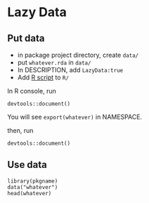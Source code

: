 # Lazy Data

## Put data
* in package project directory, create `data/`
* put `whatever.rda` in `data/`
* In DESCRIPTION, add `LazyData:true`
* Add [R script](whatever.R) to `R/`

In R console, run

```
devtools::document()
```
You will see `export(whatever)` in NAMESPACE.

then, run 
```
devtools::document()
```

## Use data

```
library(pkgname)
data("whatever")
head(whatever)
```

